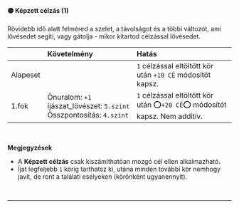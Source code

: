 #### 🟣 Képzett célzás (1)

Rövidebb idő alatt felméred a szelet, a távolságot és a többi változót, ami lövésedet segíti, vagy gátolja - mikor kitartod célzással lövésedet.

| |  Követelmény | Hatás  |
| :----------- | :----------- | :----------- |
| Alapeset || `1` célzással eltöltött kör után `+10 CÉ` módosítót kapsz. <br />|
| 1.fok | Önuralom:&nbsp;`+1`<br /> íjászat_lövészet:&nbsp;`5.szint`<br /> Összpontosítás:&nbsp;`4.szint`<br />| `1` célzással eltöltött kör után ⭕`+20 CÉ`⭕ módosítót kapsz. Nem additív. <br />|

<br />

**Megjegyzések**

- A **Képzett célzás** csak kiszámíthatóan mozgó cél ellen alkalmazható.
- Íjat legfeljebb `1` körig tarthatsz ki, utána minden további kör nemhogy javít, de ront a találati esélyeken (körönként ugyanennyit).

<br />

---
